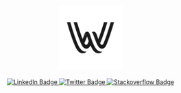 <div align="center">
  <img src="./wissem-zidi-logo.jpg" width="150"/>
</div>

<br/>

<div id="badges" align="center">
  <a href="https://www.linkedin.com/in/wissem-zidi-7b1783248/">
    <img src="https://img.shields.io/badge/LinkedIn-blue?style=for-the-badge&logo=linkedin&logoColor=white" alt="LinkedIn Badge"/>
  </a>
  <a href="https://twitter.com/Wissem__Zidi">
    <img src="https://img.shields.io/badge/Twitter-blue?style=for-the-badge&logo=twitter&logoColor=white" alt="Twitter Badge"/>
  </a>
  <a href="https://stackoverflow.com/users/19135958/wissem">
    <img src="https://img.shields.io/badge/StackOverFlow-white?style=for-the-badge&logo=stackoverflow&logoColor=red" alt="Stackoverflow Badge"/>
  </a>
</div>



<!--
**Wissem-Zidi/Wissem-Zidi** is a ✨ _special_ ✨ repository because its `README.md` (this file) appears on your GitHub profile.

Here are some ideas to get you started:

- 🔭 I’m currently working on ...
- 🌱 I’m currently learning ...
- 👯 I’m looking to collaborate on ...
- 🤔 I’m looking for help with ...
- 💬 Ask me about ...
- 📫 How to reach me: ...
- 😄 Pronouns: ...
- ⚡ Fun fact: ...
-->
